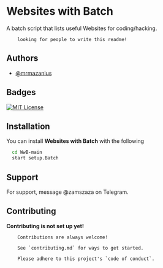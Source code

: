 # **Websites with Batch**

A batch script that lists useful Websites for coding/hacking.

        looking for people to write this readme!


## Authors

- [@mrmazanius](https://www.github.com/mrmazanius)


## Badges


[![MIT License](https://img.shields.io/badge/License-MIT-green.svg)](https://choosealicense.com/licenses/mit/)


## Installation

You can install **Websites with Batch** with the following

```bash
  cd WwB-main
  start setup.Batch
```
    
## Support

For support, message @zamszaza on Telegram.


## Contributing

**Contributing is not set up yet!**

        Contributions are always welcome!

        See `contributing.md` for ways to get started.

        Please adhere to this project's `code of conduct`.
